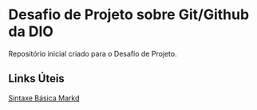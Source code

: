# Desafio de Projeto sobre Git/Github da DIO
Repositório inicial criado para o Desafio de Projeto.

## Links Úteis
[Sintaxe Básica Markd](https://www.markdownguide.org/basic-syntax/)
